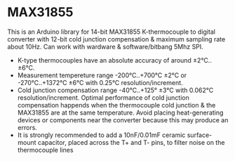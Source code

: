 # MAX31855
This is an Arduino library for 14-bit MAX31855 K-thermocouple to digital converter with 12-bit cold junction compensation & maximum sampling rate about 10Hz. Can work with wardware & software/bitbang 5Mhz SPI.

- K-type thermocouples have an absolute accuracy of around ±2°C..±6°C.
- Measurement tempereture range -200°C..+700°C ±2°C or -270°C..+1372°C ±6°C
  with 0.25°C resolution/increment.
- Cold junction compensation range -40°C..+125° ±3°C with 0.062°C resolution/increment.
  Optimal performance of cold junction compensation happends when the thermocouple cold junction
  & the MAX31855 are at the same temperature. Avoid placing heat-generating devices or components
  near the converter because this may produce an errors.
- It is strongly recommended to add a 10nF/0.01mF ceramic surface-mount capacitor, placed across
  the T+ and T- pins, to filter noise on the thermocouple lines
